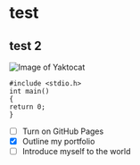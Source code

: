 # test
## test 2
![Image of Yaktocat](https://octodex.github.com/images/yaktocat.png)
```
#include <stdio.h>
int main()
{
return 0;
}
```
- [ ] Turn on GitHub Pages
- [X] Outline my portfolio
- [ ] Introduce myself to the world
